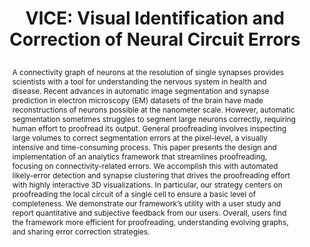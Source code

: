 ---
# this file is written in YAML http://docs.ansible.com/ansible/latest/YAMLSyntax.html
# all lines with a leading sharp are comments and will not be compiled
# longer blocks of text should start with a a leading > to escape all special characters

# URL handle for generated webpage
slug:       vice

#specifies layout to be used for page generation (do not modify)
layout:     publication

#publication title
title:      >
   VICE: Visual Identification and Correction of Neural Circuit Errors
   
#include in selected publications on front page (optional, delete line if not applicable)
display:	selected

#list all publication authors in correct order (please check the spelling is identical to your personal page)
authors:
 - Felix Gonda
 - Xueying Wang
 - Johanna Beyer
 - Markus Hadwiger
 - Jeff W. Lichtman
 - Hanspeter Pfister
 
#insert publication venue (displayed on publication page)
venue:      >
   Computer Graphics Forum (Proceedings Eurographics/IEEE Symposium on Visualization, Eurovis 2021), to appear
   
#insert short venue (displayed in box in publication list)
shortvenue: >
   Eurovis 2021

#specify publication year
year:       2021

#insert abstract of publication
abstract:   >
   A connectivity graph of neurons at the resolution of single synapses provides scientists with a tool for understanding the nervous system in health and disease. Recent advances in automatic image segmentation and synapse prediction in electron microscopy (EM) datasets of the brain have made reconstructions of neurons possible at the nanometer scale. However, automatic segmentation sometimes struggles to segment large neurons correctly, requiring human effort to proofread its output. General proofreading involves inspecting large volumes to correct segmentation errors at the pixel-level, a visually intensive and time-consuming process. This paper presents the design and implementation of an analytics framework that streamlines proofreading, focusing on connectivity-related errors. We accomplish this with automated likely-error detection and synapse clustering that drives the proofreading effort with highly interactive 3D visualizations. In particular, our strategy centers on proofreading the local circuit of a single cell to ensure a basic level of completeness. We demonstrate our framework’s utility with a user study and report quantitative and subjective feedback from our users. Overall, users find the framework more efficient for proofreading, understanding evolving graphs, and sharing error correction strategies.
 
#link to hi-res teaser image of publication (please make sure the image is wide, e.g. aspect ratio between 4:2 and 4:1)
teaser:     './publications/2021_gonda_vice.jpg'

#link to smaller thumbnail image of publication (please make sure the aspect ratio is 3:2, suggested size is 150x100px)
thumbnail:  './publications/2021_gonda_thumbnail.png'

#link to publication video (optional): you can either upload the video to our website (insert local link) or host it on youtube or vimeo (in this case insert the youtube/vimeo link)
#video:      'https://vimeo.com/'

#link to talk video (optional): you can either upload the video to our website (insert local link) or host it on youtube or vimeo (in this case insert the youtube/vimeo link)
#talk:       'https://www.youtube.com/watch?'

#link to publication pdf (optional)
#pdf:        './publications/2021_gonda_vice.pdf'

#link to appendix pdf (optional)
#pdfsupp:    './publications/2021_gonda_vice_appendixes.pdf'

#insert citation. please format citation by inserting <br> at line breaks, &nbsp;&nbsp; will insert a tab character to prettify the citation
citation:   >
  @article{Gonda2021VisualIdentificationCorrection,<br>
   &nbsp;&nbsp;title = {VICE: Visual Identification and Correction of Neural Circuit Errors},<br>
   &nbsp;&nbsp;author = {Gonda, Felix and Wang, Xueying and Beyer, Johanna and Hadwiger, Markus and Lichtman, Jeff W. and Pfister, Hanspeter},<br>
   &nbsp;&nbsp;journal = {Computer Graphics Forum (Proceedings Eurographics/IEEE Symposium on Visualization, Eurovis 2021},<br>
   &nbsp;&nbsp;year = {2021}<br>
   &nbsp;&nbsp;pages = {to appear}<br>
  }

#insert links to additional material for the publication (optional)
#links need a title, a URL and a type (this defines the link icon) which can be one of the following values: code, archive, files, slides or text (this is the default icon)
links: 
# - title: Slides
#   type:  slides
#   url:   './publications/2021_herter_slides.pdf'
# - title: Code
#   type:  github
#   url:   'https://github.com/vccvisualization/thinvolvis'
 
---
